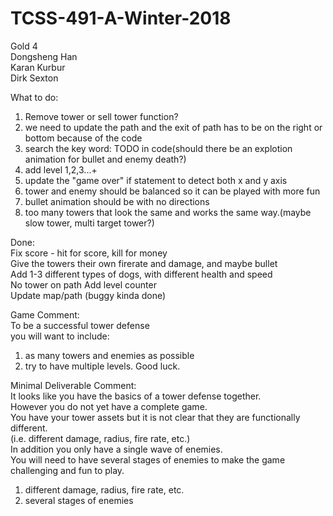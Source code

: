 # TCSS-491-A-Winter-2018  
Gold 4  
Dongsheng Han  
Karan Kurbur  
Dirk Sexton  

What to do:  
1. Remove tower or sell tower function?  
2. we need to update the path and the exit of path has to be on the right or bottom because of the code  
3. search the key word: TODO in code(should there be an explotion animation for bullet and enemy death?)  
4. add level 1,2,3...+  
5. update the "game over" if statement to detect both x and y axis  
6. tower and enemy should be balanced so it can be played with more fun  
7. bullet animation should be with no directions  
8. too many towers that look the same and works the same way.(maybe slow tower, multi target tower?)  
  
Done:  
Fix score - hit for score, kill for money  
Give the towers their own firerate and damage, and maybe bullet  
Add 1-3 different types of dogs, with different health and speed  
No tower on path 
Add level counter   
Update map/path  (buggy kinda done)  
  
  
Game Comment:  
To be a successful tower defense  
you will want to include:  
1. as many towers and enemies as possible  
2. try to have multiple levels. Good luck.  
  
  
Minimal Deliverable Comment:  
It looks like you have the basics of a tower defense together.  
However you do not yet have a complete game.  
You have your tower assets but it is not clear that they are functionally different.  
(i.e. different damage, radius, fire rate, etc.)  
In addition you only have a single wave of enemies.  
You will need to have several stages of enemies to make the game challenging and fun to play.  
1. different damage, radius, fire rate, etc.  
2. several stages of enemies  
